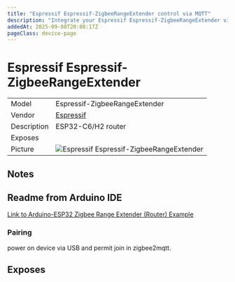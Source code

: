 ```yaml
---
title: "Espressif Espressif-ZigbeeRangeExtender control via MQTT"
description: "Integrate your Espressif Espressif-ZigbeeRangeExtender via Zigbee2MQTT with whatever smart home infrastructure you are using without the vendor's bridge or gateway."
addedAt: 2025-09-08T20:08:17Z
pageClass: device-page
---
```


<!-- !!!! -->
<!-- ATTENTION: This file is auto-generated through docgen! -->
<!-- You can only edit the "Notes"-Section between the two comment lines "Notes BEGIN" and "Notes END". -->
<!-- Do not use h1 or h2 heading within "## Notes"-Section. -->
<!-- !!!! -->

# Espressif Espressif-ZigbeeRangeExtender

|     |     |
|-----|-----|
| Model | Espressif-ZigbeeRangeExtender  |
| Vendor  | [Espressif](/supported-devices/#v=Espressif)  |
| Description | ESP32-C6/H2 router |
| Exposes |  |
| Picture | ![Espressif Espressif-ZigbeeRangeExtender](https://www.zigbee2mqtt.io/images/devices/Espressif-ZigbeeRangeExtender.png) |


<!-- Notes BEGIN: You can edit here. Add "## Notes" headline if not already present. -->
## Notes

## Readme from Arduino IDE

[Link to Arduino-ESP32 Zigbee Range Extender (Router) Example](https://github.com/espressif/arduino-esp32/blob/master/libraries/Zigbee/examples/Zigbee_Range_Extender/README.md)

### Pairing
power on device via USB and permit join in zigbee2mqtt.
<!-- Notes END: Do not edit below this line -->




## Exposes



